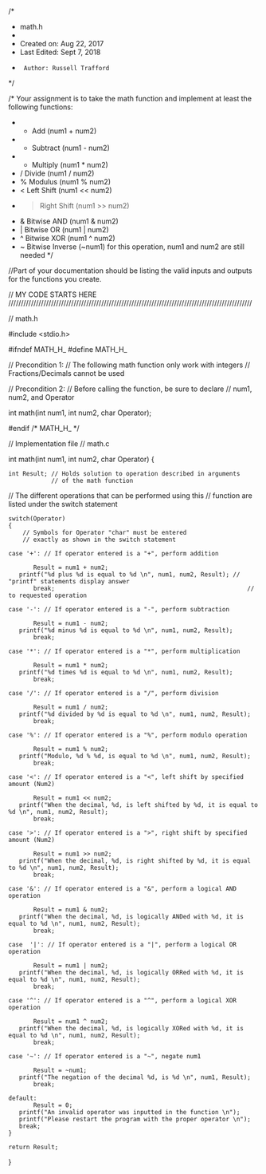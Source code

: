#
/*
 * math.h
 *
 *  Created on: Aug 22, 2017
 * 	Last Edited: Sept 7, 2018
 *      Author: Russell Trafford
 */

/* Your assignment is to take the math function and implement at least the following functions:
 * + Add (num1 + num2)
 * - Subtract (num1 - num2)
 * * Multiply (num1 * num2)
 * / Divide (num1 / num2)
 * % Modulus (num1 % num2)
 * < Left Shift (num1 << num2)
 * > Right Shift (num1 >> num2)
 * & Bitwise AND (num1 & num2)
 * | Bitwise OR (num1 | num2)
 * ^ Bitwise XOR (num1 ^ num2)
 * ~ Bitwise Inverse (~num1) for this operation, num1 and num2 are still needed
*/

//Part of your documentation should be listing the valid inputs and outputs for the functions you create.


// MY CODE STARTS HERE         /////////////////////////////////////////////////////////////////////////////////////////////////

// math.h

#include <stdio.h>

#ifndef MATH_H_
#define MATH_H_

// Precondition 1:
// The following math function only work with integers
// Fractions/Decimals cannot be used

// Precondition 2: 
// Before calling the function, be sure to declare
// num1, num2, and Operator

int math(int num1, int num2, char Operator);


#endif /* MATH_H_ */

// Implementation file
// math.c


int math(int num1, int num2, char Operator) 
{

    int Result; // Holds solution to operation described in arguments
                // of the math function 
    
// The different operations that can be performed using this 
// function are listed under the switch statement

    switch(Operator)
    {
        // Symbols for Operator "char" must be entered 
        // exactly as shown in the switch statement

    case '+': // If operator entered is a "+", perform addition 
        
           Result = num1 + num2;
	   printf("%d plus %d is equal to %d \n", num1, num2, Result); // "printf" statements display answer
           break;                                                      // to requested operation
        
    case '-': // If operator entered is a "-", perform subtraction 

           Result = num1 - num2;
	   printf("%d minus %d is equal to %d \n", num1, num2, Result);
           break;
           
    case '*': // If operator entered is a "*", perform multiplication 

           Result = num1 * num2;
	   printf("%d times %d is equal to %d \n", num1, num2, Result);
           break;

    case '/': // If operator entered is a "/", perform division 

           Result = num1 / num2;
	   printf("%d divided by %d is equal to %d \n", num1, num2, Result);
           break;

    case '%': // If operator entered is a "%", perform modulo operation 

           Result = num1 % num2;
	   printf("Modulo, %d % %d, is equal to %d \n", num1, num2, Result);
           break;
        
    case '<': // If operator entered is a "<", left shift by specified amount (Num2)
        
           Result = num1 << num2;
	   printf("When the decimal, %d, is left shifted by %d, it is equal to %d \n", num1, num2, Result);
           break;
        
    case '>': // If operator entered is a ">", right shift by specified amount (Num2)
        
           Result = num1 >> num2;
	   printf("When the decimal, %d, is right shifted by %d, it is equal to %d \n", num1, num2, Result);
           break;
        
    case '&': // If operator entered is a "&", perform a logical AND operation
        
           Result = num1 & num2;
	   printf("When the decimal, %d, is logically ANDed with %d, it is equal to %d \n", num1, num2, Result);
           break;
        
    case  '|': // If operator entered is a "|", perform a logical OR operation
          
           Result = num1 | num2;
	   printf("When the decimal, %d, is logically ORRed with %d, it is equal to %d \n", num1, num2, Result);
           break;
        
    case '^': // If operator entered is a "^", perform a logical XOR operation
        
           Result = num1 ^ num2;
	   printf("When the decimal, %d, is logically XORed with %d, it is equal to %d \n", num1, num2, Result);
           break;
        
    case '~': // If operator entered is a "~", negate num1
        
           Result = ~num1;
	   printf("The negation of the decimal %d, is %d \n", num1, Result);
           break;
        
    default:
           Result = 0;
	   printf("An invalid operator was inputted in the function \n");
	   printf("Please restart the program with the proper operator \n");
	   break;
	}

	return Result;
}
